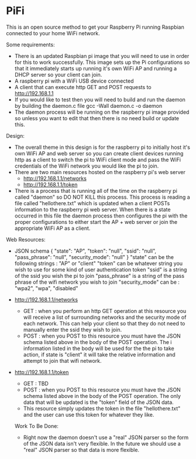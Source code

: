 PiFi
====

This is an open source method to get your Raspberry Pi running Raspbian connected to your home WiFi network.  

Some requirements:
- There is an updated Raspbian pi image that you will need to use in order for this to work successfully.  This image sets up the
Pi configurations so that it immediately starts up running it's own WiFi AP and running a DHCP server so your client can join.
- A raspberry pi with a WiFi USB device connected
- A client that can execute http GET and POST requests to http://192.168.1.1
- If you would like to test then you will need to build and run the daemon by building the daemon.c file
    gcc -Wall daemon.c -o daemon
- The daemon process will be running on the raspberry pi image provided so unless you want to edit that then there is no need
build or update this.

Design:
- The overall theme in this design is for the raspberry pi to initially host it's own WiFi AP and web server so you can create
client devices running http as a client to switch the pi to WiFi client mode and pass the WiFi credentials of the WiFi network
you would like the pi to join.
- There are two main resources hosted on the raspberry pi's web server
    - http://192.168.1.1/networks
    - http://192.168.1.1/token
- There is a process that is running all of the time on the raspberry pi called "daemon" so DO NOT KILL this process.  This 
process is reading a file called "hellothere.txt" which is updated when a client POSTs information to the raspberry pi web 
server.  When there is a state occurred in this file the daemon process then configures the pi with the proper configurations to
either start the AP + web server or join the appropriate WiFi AP as a client.

Web Resources:
- JSON schema
{
    "state": "AP",
    "token": "null",
    "ssid": "null",
    "pass_phrase": "null",
    "security_mode": "null"
}
"state" can be the following strings : "AP" or "client"
"token" can be whatever string you wish to use for some kind of user authentication token
"ssid" is a string of the ssid you wish the pi to join
"pass_phrase" is a string of the pass phrase of the wifi network you wish to join
"security_mode" can be : "wpa2", "wpa", "disabled"

- http://192.168.1.1/networks
  - GET : when you perform an http GET operation at this resource you will receive a list of surrounding networks and the security
  mode of each network.  This can help your client so that they do not need to manually enter the ssid they wish to join.
  - POST : when you POST to this resource you must have the JSON schema listed above in the body of the POST operation.  The i
  information listed in the body will be used for the the pi to take action, if state is "client" it will take the relative
  information and attempt to join that wifi network.
  
- http://192.168.1.1/token
  - GET : TBD
  - POST : when you POST to this resource you must have the JSON schema listed above in the body of the POST operation.  The only
  data that will be updated is the "token" field of the JSON data.
  - This resource simply updates the token in the file "hellothere.txt" and the user can use this token for whatever they like.
  
  
  Work To Be Done:
  - Right now the daemon doesn't use a "real" JSON parser so the form of the JSON data isn't very flexible.  In the future we should
  use a "real" JSON parser so that data is more flexible.
  
  
